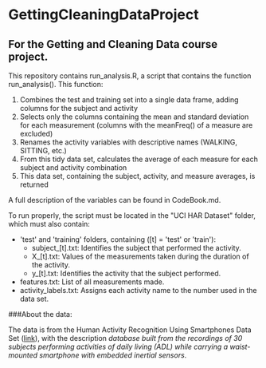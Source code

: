# GettingCleaningDataProject
## For the Getting and Cleaning Data course project.

This repository contains run_analysis.R, a script that contains the function run_analysis(). This function:

1. Combines the test and training set into a single data frame, adding columns for the subject and activity
2. Selects only the columns containing the mean and standard deviation for each measurement (columns with the meanFreq() of a measure are excluded)
3. Renames the activity variables with descriptive names (WALKING, SITTING, etc.)
4. From this tidy data set, calculates the average of each measure for each subject and activity combination
5. This data set, containing the subject, activity, and measure averages, is returned

A full description of the variables can be found in CodeBook.md.

To run properly, the script must be located in the "UCI HAR Dataset" folder, which must also contain:

* 'test' and 'training' folders, containing ([t] = 'test' or 'train'):
	* subject_[t].txt: Identifies the subject that performed the activity.
	* X_[t].txt: Values of the measurements taken during the duration of the activity.
	* y_[t].txt: Identifies the activity that the subject performed.
* features.txt: List of all measurements made.
* activity_labels.txt: Assigns each activity name to the number used in the data set.

###About the data:

The data is from the Human Activity Recognition Using Smartphones Data Set ([link](http://archive.ics.uci.edu/ml/datasets/Human+Activity+Recognition+Using+Smartphones)), with the description *database built from the recordings of 30 subjects performing activities of daily living (ADL) while carrying a waist-mounted smartphone with embedded inertial sensors*.

